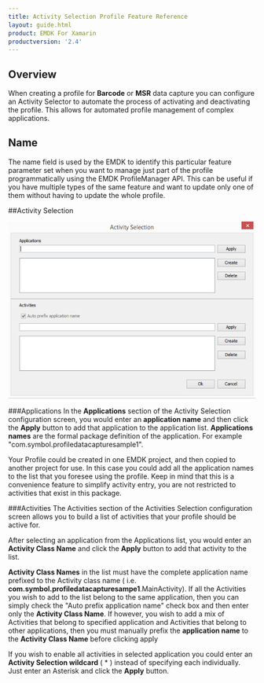 ```yaml
---
title: Activity Selection Profile Feature Reference
layout: guide.html
product: EMDK For Xamarin
productversion: '2.4'
---
```


## Overview

When creating a profile for **Barcode** or **MSR** data capture you can configure an Activity Selector to automate the process of activating and deactivating the profile. This allows for automated profile management of complex applications. 

## Name
The name field is used by the EMDK to identify this particular feature parameter set when you want to manage just part of the profile programmatically using the EMDK ProfileManager API. This can be useful if you have multiple types of the same feature and want to update only one of them without having to update the whole profile. 

##Activity Selection

![img](activity-selection.png)


###Applications
In the **Applications** section of the Activity Selection configuration screen, you would enter an **application name** and then click the **Apply** button to add that application to the application list.  **Applications names** are the formal package definition of the application. For example "com.symbol.profiledatacapturesample1". 

Your Profile could be created in one EMDK project, and then copied to another project for use. In this case you could add all the application names to the list that you foresee using the profile. Keep in mind that this is a convenience feature to simplify activity entry, you are not restricted to  activities that exist in this package.


###Activities
The Activities section of the Activities Selection configuration screen allows you to build a list of activities that your profile should be active for.  

After selecting an application from the Applications list, you would enter an **Activity Class Name** and click the **Apply** button to add that activity to the list.

**Activity Class Names** in the list must have the complete application name prefixed to the Activity class name ( i.e. **com.symbol.profiledatacapturesampe1**.MainActivity).  If all the Activities you wish to add to the list belong to the same application, then you can simply check the "Auto prefix application name" check box and then enter only the **Activity Class Name**.  If however, you wish to add a mix of Activities that belong to specified application and Activities that belong to other applications, then you must manually prefix the **application name** to the **Activity Class Name** before clicking apply

If you wish to enable all activities in selected application you could enter an **Activity Selection wildcard**  ( &#42; ) instead of specifying each individually.  Just enter an Asterisk and click the **Apply** button.













